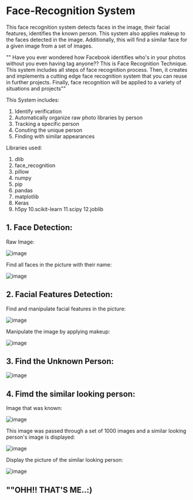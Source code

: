# Face-Recognition System
This face recognition system detects faces in the image, their facial features, identifies the known person. This system also applies makeup to the faces detected in the image. Additionally, this will find a similar face for a given image from a set of images.

"" Have you ever wondered how Facebook identifies who's in your photos without you even having  tag anyone?? This is Face Recognition Technique. This system includes all steps of face recognition process. Then, it creates and implements a cutting edge face recognition system that you can reuse in further projects. Finally, face recognition will be applied to a variety of situations and projects""

This System includes:
1. Identify verification
2. Automatically organize raw photo libraries by person
3. Tracking a specific person
4. Conuting the unique person
5. Finding with similar appearances

Libraries used:

1. dlib
2. face_recognition
3. pillow
4. numpy
5. pip
6. pandas
7. matplotlib
8. Keras
9. h5py
10.scikit-learn
11.scipy
12.joblib


## 1. Face Detection:

Raw Image:

![image](https://user-images.githubusercontent.com/54689111/82639813-7a477a00-9bd7-11ea-971f-38dd59eefbff.png)

Find all faces in the picture with their name:

![image](https://user-images.githubusercontent.com/54689111/82639901-a3680a80-9bd7-11ea-8355-51347ebc80a9.png)

## 2. Facial Features Detection:

Find and manipulate facial features in the picture:

![image](https://user-images.githubusercontent.com/54689111/82640143-11143680-9bd8-11ea-97fc-57bb5d094dd1.png)

Manipulate the image by applying makeup:

![image](https://user-images.githubusercontent.com/54689111/82640201-2ab57e00-9bd8-11ea-961a-b58d11edb7a7.png)

## 3. Find the Unknown Person:

![image](https://user-images.githubusercontent.com/54689111/82641787-ef687e80-9bda-11ea-9685-eef49728f807.png)

## 4. Fimd the similar looking person:

Image that was known:

![image](https://user-images.githubusercontent.com/54689111/82641949-22ab0d80-9bdb-11ea-92d5-61139fd9bde3.png)

This image was passed through a set of 1000 images and a similar looking person's image is displayed:

![image](https://user-images.githubusercontent.com/54689111/82642116-6b62c680-9bdb-11ea-886f-0decca4481fe.png)

Display the picture of the similar looking person:

![image](https://user-images.githubusercontent.com/54689111/82642185-86353b00-9bdb-11ea-9c40-b9a5ec9e152c.png)

## ""OHH!! THAT'S ME..:)

